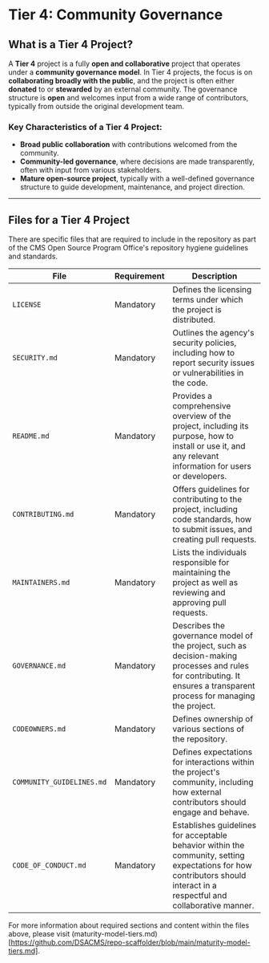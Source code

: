 # Tier 4: Community Governance

## What is a Tier 4 Project?

A **Tier 4** project is a fully **open and collaborative** project that operates under a **community governance model**. In Tier 4 projects, the focus is on **collaborating broadly with the public**, and the project is often either **donated** to or **stewarded** by an external community. The governance structure is **open** and welcomes input from a wide range of contributors, typically from outside the original development team.

### Key Characteristics of a Tier 4 Project:
- **Broad public collaboration** with contributions welcomed from the community.
- **Community-led governance**, where decisions are made transparently, often with input from various stakeholders.
- **Mature open-source project**, typically with a well-defined governance structure to guide development, maintenance, and project direction.

---

## Files for a Tier 4 Project

There are specific files that are required to include in the repository as part of the CMS Open Source Program Office's repository hygiene guidelines and standards.

| **File**              | **Requirement** | **Description**                                                                                             |
|-----------------------|-----------------|-------------------------------------------------------------------------------------------------------------|
| `LICENSE`             | Mandatory       | Defines the licensing terms under which the project is distributed. |
| `SECURITY.md`         | Mandatory       | Outlines the agency's security policies, including how to report security issues or vulnerabilities in the code. |
| `README.md`           | Mandatory       | Provides a comprehensive overview of the project, including its purpose, how to install or use it, and any relevant information for users or developers. |
| `CONTRIBUTING.md`     | Mandatory       | Offers guidelines for contributing to the project, including code standards, how to submit issues, and creating pull requests. |
| `MAINTAINERS.md`      | Mandatory     | Lists the individuals responsible for maintaining the project as well as reviewing and approving pull requests. |
| `GOVERNANCE.md`       | Mandatory     | Describes the governance model of the project, such as decision-making processes and rules for contributing. It ensures a transparent process for managing the project. |
| `CODEOWNERS.md`       | Mandatory     | Defines ownership of various sections of the repository. |
| `COMMUNITY_GUIDELINES.md` | Mandatory   | Defines expectations for interactions within the project's community, including how external contributors should engage and behave. |
| `CODE_OF_CONDUCT.md`  | Mandatory       | Establishes guidelines for acceptable behavior within the community, setting expectations for how contributors should interact in a respectful and collaborative manner. |

For more information about required sections and content within the files above, please visit (maturity-model-tiers.md)[https://github.com/DSACMS/repo-scaffolder/blob/main/maturity-model-tiers.md].
